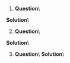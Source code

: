 1. **Question**\ 

**Solution**\ 

2. **Question**\ 

**Solution**\ 

3. **Question**\ 
**Solution**\ 